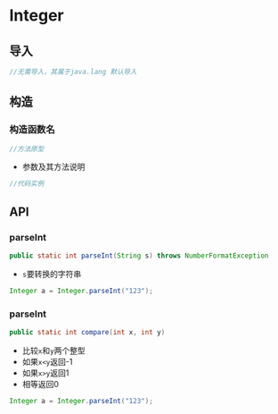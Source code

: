 # Integer
## 导入
```java
//无需导入，其属于java.lang 默认导入
```

## 构造
### 构造函数名
```java
//方法原型
```
- 参数及其方法说明
```java
//代码实例
```

## API
### parseInt
```java
public static int parseInt(String s) throws NumberFormatException 
```
- `s`要转换的字符串
```java
Integer a = Integer.parseInt("123");
```

### parseInt
```java
public static int compare(int x, int y)
```
- 比较`x`和`y`两个整型
- 如果`x<y`返回-1
- 如果`x>y`返回1
- 相等返回0
```java
Integer a = Integer.parseInt("123");
```

